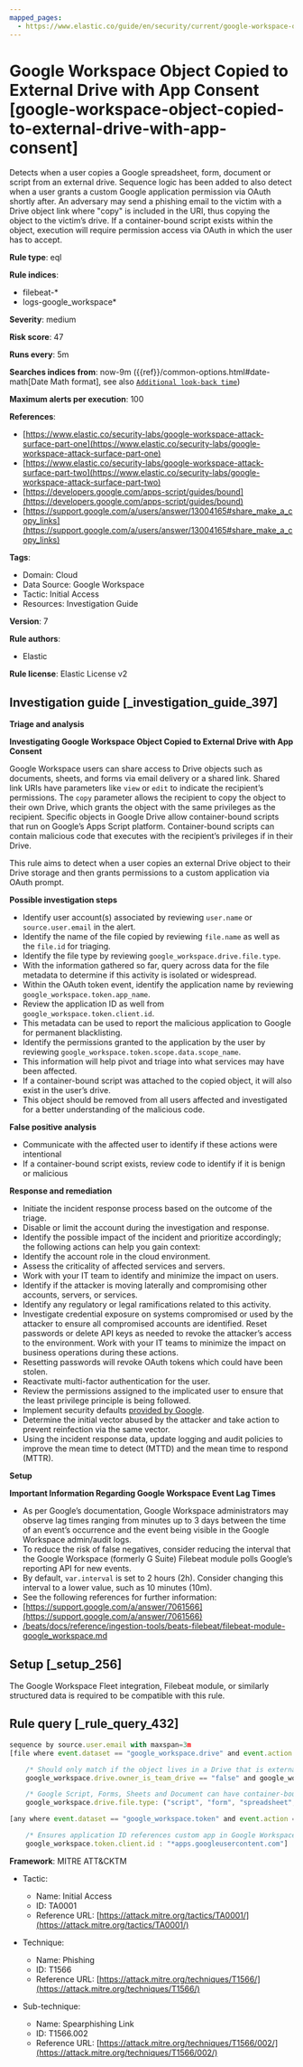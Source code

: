 ```yaml
---
mapped_pages:
  - https://www.elastic.co/guide/en/security/current/google-workspace-object-copied-to-external-drive-with-app-consent.html
---
```


# Google Workspace Object Copied to External Drive with App Consent [google-workspace-object-copied-to-external-drive-with-app-consent]

Detects when a user copies a Google spreadsheet, form, document or script from an external drive. Sequence logic has been added to also detect when a user grants a custom Google application permission via OAuth shortly after. An adversary may send a phishing email to the victim with a Drive object link where "copy" is included in the URI, thus copying the object to the victim’s drive. If a container-bound script exists within the object, execution will require permission access via OAuth in which the user has to accept.

**Rule type**: eql

**Rule indices**:

* filebeat-*
* logs-google_workspace*

**Severity**: medium

**Risk score**: 47

**Runs every**: 5m

**Searches indices from**: now-9m ({{ref}}/common-options.html#date-math[Date Math format], see also [`Additional look-back time`](docs-content://solutions/security/detect-and-alert/create-detection-rule.md#rule-schedule))

**Maximum alerts per execution**: 100

**References**:

* [https://www.elastic.co/security-labs/google-workspace-attack-surface-part-one](https://www.elastic.co/security-labs/google-workspace-attack-surface-part-one)
* [https://www.elastic.co/security-labs/google-workspace-attack-surface-part-two](https://www.elastic.co/security-labs/google-workspace-attack-surface-part-two)
* [https://developers.google.com/apps-script/guides/bound](https://developers.google.com/apps-script/guides/bound)
* [https://support.google.com/a/users/answer/13004165#share_make_a_copy_links](https://support.google.com/a/users/answer/13004165#share_make_a_copy_links)

**Tags**:

* Domain: Cloud
* Data Source: Google Workspace
* Tactic: Initial Access
* Resources: Investigation Guide

**Version**: 7

**Rule authors**:

* Elastic

**Rule license**: Elastic License v2

## Investigation guide [_investigation_guide_397]

**Triage and analysis**

**Investigating Google Workspace Object Copied to External Drive with App Consent**

Google Workspace users can share access to Drive objects such as documents, sheets, and forms via email delivery or a shared link. Shared link URIs have parameters like `view` or `edit` to indicate the recipient’s permissions. The `copy` parameter allows the recipient to copy the object to their own Drive, which grants the object with the same privileges as the recipient. Specific objects in Google Drive allow container-bound scripts that run on Google’s Apps Script platform. Container-bound scripts can contain malicious code that executes with the recipient’s privileges if in their Drive.

This rule aims to detect when a user copies an external Drive object to their Drive storage and then grants permissions to a custom application via OAuth prompt.

**Possible investigation steps**

* Identify user account(s) associated by reviewing `user.name` or `source.user.email` in the alert.
* Identify the name of the file copied by reviewing `file.name` as well as the `file.id` for triaging.
* Identify the file type by reviewing `google_workspace.drive.file.type`.
* With the information gathered so far, query across data for the file metadata to determine if this activity is isolated or widespread.
* Within the OAuth token event, identify the application name by reviewing `google_workspace.token.app_name`.
* Review the application ID as well from `google_workspace.token.client.id`.
* This metadata can be used to report the malicious application to Google for permanent blacklisting.
* Identify the permissions granted to the application by the user by reviewing `google_workspace.token.scope.data.scope_name`.
* This information will help pivot and triage into what services may have been affected.
* If a container-bound script was attached to the copied object, it will also exist in the user’s drive.
* This object should be removed from all users affected and investigated for a better understanding of the malicious code.

**False positive analysis**

* Communicate with the affected user to identify if these actions were intentional
* If a container-bound script exists, review code to identify if it is benign or malicious

**Response and remediation**

* Initiate the incident response process based on the outcome of the triage.
* Disable or limit the account during the investigation and response.
* Identify the possible impact of the incident and prioritize accordingly; the following actions can help you gain context:
* Identify the account role in the cloud environment.
* Assess the criticality of affected services and servers.
* Work with your IT team to identify and minimize the impact on users.
* Identify if the attacker is moving laterally and compromising other accounts, servers, or services.
* Identify any regulatory or legal ramifications related to this activity.
* Investigate credential exposure on systems compromised or used by the attacker to ensure all compromised accounts are identified. Reset passwords or delete API keys as needed to revoke the attacker’s access to the environment. Work with your IT teams to minimize the impact on business operations during these actions.
* Resetting passwords will revoke OAuth tokens which could have been stolen.
* Reactivate multi-factor authentication for the user.
* Review the permissions assigned to the implicated user to ensure that the least privilege principle is being followed.
* Implement security defaults [provided by Google](https://cloud.google.com/security-command-center/docs/how-to-investigate-threats).
* Determine the initial vector abused by the attacker and take action to prevent reinfection via the same vector.
* Using the incident response data, update logging and audit policies to improve the mean time to detect (MTTD) and the mean time to respond (MTTR).

**Setup**

**Important Information Regarding Google Workspace Event Lag Times**

* As per Google’s documentation, Google Workspace administrators may observe lag times ranging from minutes up to 3 days between the time of an event’s occurrence and the event being visible in the Google Workspace admin/audit logs.
* To reduce the risk of false negatives, consider reducing the interval that the Google Workspace (formerly G Suite) Filebeat module polls Google’s reporting API for new events.
* By default, `var.interval` is set to 2 hours (2h). Consider changing this interval to a lower value, such as 10 minutes (10m).
* See the following references for further information:
* [https://support.google.com/a/answer/7061566](https://support.google.com/a/answer/7061566)
* [/beats/docs/reference/ingestion-tools/beats-filebeat/filebeat-module-google_workspace.md](beats://reference/filebeat/filebeat-module-google_workspace.md)


## Setup [_setup_256]

The Google Workspace Fleet integration, Filebeat module, or similarly structured data is required to be compatible with this rule.


## Rule query [_rule_query_432]

```js
sequence by source.user.email with maxspan=3m
[file where event.dataset == "google_workspace.drive" and event.action == "copy" and

    /* Should only match if the object lives in a Drive that is external to the user's GWS organization */
    google_workspace.drive.owner_is_team_drive == "false" and google_workspace.drive.copy_type == "external" and

    /* Google Script, Forms, Sheets and Document can have container-bound scripts */
    google_workspace.drive.file.type: ("script", "form", "spreadsheet", "document")]

[any where event.dataset == "google_workspace.token" and event.action == "authorize" and

    /* Ensures application ID references custom app in Google Workspace and not GCP */
    google_workspace.token.client.id : "*apps.googleusercontent.com"]
```

**Framework**: MITRE ATT&CKTM

* Tactic:

    * Name: Initial Access
    * ID: TA0001
    * Reference URL: [https://attack.mitre.org/tactics/TA0001/](https://attack.mitre.org/tactics/TA0001/)

* Technique:

    * Name: Phishing
    * ID: T1566
    * Reference URL: [https://attack.mitre.org/techniques/T1566/](https://attack.mitre.org/techniques/T1566/)

* Sub-technique:

    * Name: Spearphishing Link
    * ID: T1566.002
    * Reference URL: [https://attack.mitre.org/techniques/T1566/002/](https://attack.mitre.org/techniques/T1566/002/)



